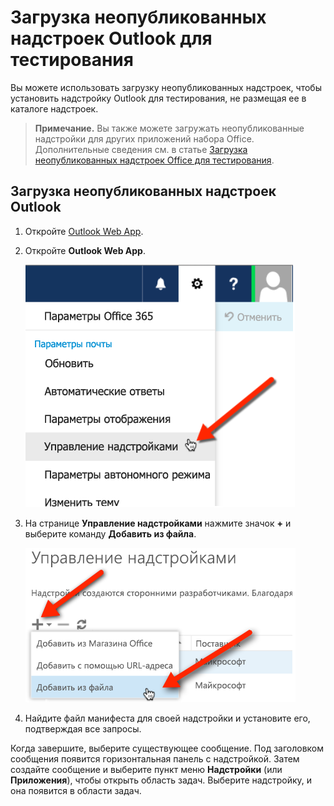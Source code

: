 
# Загрузка неопубликованных надстроек Outlook для тестирования

Вы можете использовать загрузку неопубликованных надстроек, чтобы установить надстройку Outlook для тестирования, не размещая ее в каталоге надстроек.

 >**Примечание.** Вы также можете загружать неопубликованные надстройки для других приложений набора Office. Дополнительные сведения см. в статье [Загрузка неопубликованных надстроек Office для тестирования](create-a-network-shared-folder-catalog-for-task-pane-and-content-add-ins.md).


## Загрузка неопубликованных надстроек Outlook


1. Откройте [Outlook Web App](https://outlook.office365.com).
    
2. Откройте **Outlook Web App**.
    
    ![Снимок экрана Outlook Web App с указанием параметра "Управление надстройками"](../../images/cd83b62e-94e7-4010-ad49-150fcc0a3dd4.PNG)

3. На странице **Управление надстройками** нажмите значок **+** и выберите команду **Добавить из файла**.
    
    ![Снимок экрана "Управление надстройками" с указанием параметра "Добавить из файла"](../../images/c0161290-c65a-45d2-9fc7-b54283e13e6f.PNG)

4. Найдите файл манифеста для своей надстройки и установите его, подтверждая все запросы.
    
Когда завершите, выберите существующее сообщение. Под заголовком сообщения появится горизонтальная панель с надстройкой. Затем создайте сообщение и выберите пункт меню  **Надстройки** (или **Приложения**), чтобы открыть область задач. Выберите надстройку, и она появится в области задач.


    
